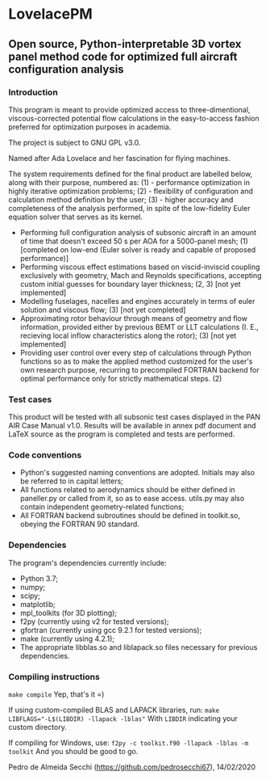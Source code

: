# LovelacePM
## Open source, Python-interpretable 3D vortex panel method code for optimized full aircraft configuration analysis

### Introduction

This program is meant to provide optimized access to three-dimentional, viscous-corrected potential flow calculations in the easy-to-access fashion preferred for optimization purposes in academia.

The project is subject to GNU GPL v3.0.

Named after Ada Lovelace and her fascination for flying machines.

The system requirements defined for the final product are labelled below, along with their purpose, numbered as:
(1) - performance optimization in highly iterative optimization problems;
(2) - flexibility of configuration and calculation method definition by the user;
(3) - higher accuracy and completeness of the analysis performed, in spite of the low-fidelity Euler equation solver that serves as its kernel.

* Performing full configuration analysis of subsonic aircraft in an amount of time that doesn't exceed 50 s per AOA for a 5000-panel mesh; (1) [completed on low-end (Euler solver is ready and capable of proposed performance)]
* Performing viscous effect estimations based on viscid-inviscid coupling exclusively with geometry, Mach and Reynolds specifications, accepting custom initial guesses for boundary layer thickness; (2, 3) [not yet implemented]
* Modelling fuselages, nacelles and engines accurately in terms of euler solution and viscous flow; (3) [not yet completed]
* Approximating rotor behaviour through means of geometry and flow information, provided either by previous BEMT or LLT calculations (I. E., recieving local inflow characteristics along the rotor); (3) [not yet implemented]
* Providing user control over every step of calculations through Python functions so as to make the applied method customized for the user's own research purpose, recurring to precompiled FORTRAN backend for optimal performance only for strictly mathematical steps. (2)

### Test cases

This product will be tested with all subsonic test cases displayed in the PAN AIR Case Manual v1.0. Results will be available in annex pdf document and LaTeX source as the program is completed and tests are performed.

### Code conventions

* Python's suggested naming conventions are adopted. Initials may also be referred to in capital letters;
* All functions related to aerodynamics should be either defined in paneller.py or called from it, so as to ease access. utils.py may also contain independent geometry-related functions;
* All FORTRAN backend subroutines should be defined in toolkit.so, obeying the FORTRAN 90 standard.

### Dependencies

The program's dependencies currently include:
* Python 3.7;
* numpy;
* scipy;
* matplotlib;
* mpl_toolkits (for 3D plotting);
* f2py (currently using v2 for tested versions);
* gfortran (currently using gcc 9.2.1 for tested versions);
* make (currently using 4.2.1);
* The appropriate libblas.so and liblapack.so files necessary for previous dependencies.

### Compiling instructions

```make compile```
Yep, that's it =)

If using custom-compiled BLAS and LAPACK libraries, run:
```make LIBFLAGS="-L$(LIBDIR) -llapack -lblas"```
With ```LIBDIR``` indicating your custom directory.

If compiling for Windows, use:
```f2py -c toolkit.f90 -llapack -lblas -m toolkit```
And you should be good to go.

Pedro de Almeida Secchi (https://github.com/pedrosecchi67), 14/02/2020

